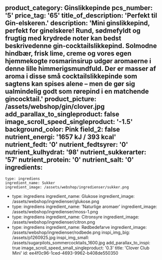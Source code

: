 product_category: Ginslikkepinde
pcs_number: '5'
price_tag: '65'
title_of_description: 'Perfekt til Gin-elskeren.'
description: 'Mini ginslikkepind, perfekt for ginelskere! Rund, sødmefyldt og frugtig med krydrede noter kan bedst beskrivedenne gin-cocktailslikkepind. Solmodne hindbær, frisk lime, creme og vores egen hjemmekogte rosmarinsirup udgør aromaerne i denne lille himmerigsmundfuld. Der er masser af aroma i disse små cocktailslikkepinde som sagtens kan spises alene – men de gør sig ualmindelig godt som rørepind i en matchende gincocktail.'
product_picture: /assets/webshop/gin/clover.jpg
add_parallax_to_singleproduct: false
image_scroll_speed_singleproduct: '-1.5'
background_color: Pink
field_2: false
nutrient_energi: '1657 kJ / 393 kcal'
nutrient_fedt: '0'
nutrient_fedtsyrer: '0'
nutrient_kulhydrat: '98'
nutrient_sukkerarter: '57'
nutrient_protein: '0'
nutrient_salt: '0'
ingredients:
  -
    type: ingrediens
    ingredient_name: Sukker
    ingredient_image: /assets/webshop/ingredienser/sukker.png
  -
    type: ingrediens
    ingredient_name: Glukose
    ingredient_image: /assets/webshop/ingredienser/glukose.png
  -
    type: ingrediens
    ingredient_name: 'Naturlige aromaer'
    ingredient_image: /assets/webshop/ingredienser/moss-1.png
  -
    type: ingrediens
    ingredient_name: Citronsyre
    ingredient_image: /assets/webshop/ingredienser/citron.png
  -
    type: ingrediens
    ingredient_name: Rødbedefarve
    ingredient_image: /assets/webshop/ingredienser/rodbede.png
inspi_img_big: /assets/p1260925.jpg
inspi_img_small: /assets/sugarpilots_sommercocktails_1600.jpg
add_parallax_to_inspi: true
image_scroll_speed_small_singleproduct: '0.3'
title: 'Clover Club Mini'
id: ee4f0c96-1ced-4693-9962-b408de550350
